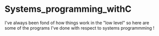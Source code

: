 # Systems_programming_withC

I've always been fond of how things work in the "low level" so here are some of the programs I've done with respect to systems programmming !
